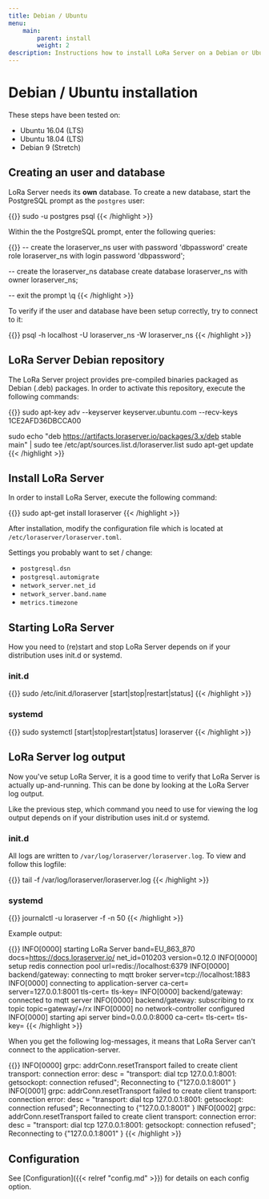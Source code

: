```yaml
---
title: Debian / Ubuntu
menu:
    main:
        parent: install
        weight: 2
description: Instructions how to install LoRa Server on a Debian or Ubuntu based Linux installation.
---
```


# Debian / Ubuntu installation

These steps have been tested on:

* Ubuntu 16.04 (LTS)
* Ubuntu 18.04 (LTS)
* Debian 9 (Stretch)

## Creating an user and database

LoRa Server needs its **own** database. To create a new database,
start the PostgreSQL prompt as the `postgres` user:

{{<highlight bash>}}
sudo -u postgres psql
{{< /highlight >}}

Within the the PostgreSQL prompt, enter the following queries:

{{<highlight sql>}}
-- create the loraserver_ns user with password 'dbpassword'
create role loraserver_ns with login password 'dbpassword';

-- create the loraserver_ns database
create database loraserver_ns with owner loraserver_ns;

-- exit the prompt
\q
{{< /highlight >}}

To verify if the user and database have been setup correctly, try to connect
to it:

{{<highlight bash>}}
psql -h localhost -U loraserver_ns -W loraserver_ns
{{< /highlight >}}


## LoRa Server Debian repository

The LoRa Server project provides pre-compiled binaries packaged as Debian (.deb)
packages. In order to activate this repository, execute the following
commands:

{{<highlight bash>}}
sudo apt-key adv --keyserver keyserver.ubuntu.com --recv-keys 1CE2AFD36DBCCA00

sudo echo "deb https://artifacts.loraserver.io/packages/3.x/deb stable main" | sudo tee /etc/apt/sources.list.d/loraserver.list
sudo apt-get update
{{< /highlight >}}

## Install LoRa Server

In order to install LoRa Server, execute the following command:

{{<highlight bash>}}
sudo apt-get install loraserver
{{< /highlight >}}

After installation, modify the configuration file which is located at
`/etc/loraserver/loraserver.toml`.

Settings you probably want to set / change:

* `postgresql.dsn`
* `postgresql.automigrate`
* `network_server.net_id`
* `network_server.band.name`
* `metrics.timezone`

## Starting LoRa Server

How you need to (re)start and stop LoRa Server depends on if your
distribution uses init.d or systemd.

### init.d

{{<highlight bash>}}
sudo /etc/init.d/loraserver [start|stop|restart|status]
{{< /highlight >}}

### systemd

{{<highlight bash>}}
sudo systemctl [start|stop|restart|status] loraserver
{{< /highlight >}}

## LoRa Server log output

Now you've setup LoRa Server, it is a good time to verify that LoRa Server
is actually up-and-running. This can be done by looking at the LoRa Server
log output.

Like the previous step, which command you need to use for viewing the
log output depends on if your distribution uses init.d or systemd.

### init.d

All logs are written to `/var/log/loraserver/loraserver.log`.
To view and follow this logfile:

{{<highlight bash>}}
tail -f /var/log/loraserver/loraserver.log
{{< /highlight >}}

### systemd

{{<highlight bash>}}
journalctl -u loraserver -f -n 50
{{< /highlight >}}


Example output:

{{<highlight text>}}
INFO[0000] starting LoRa Server                          band=EU_863_870 docs=https://docs.loraserver.io/ net_id=010203 version=0.12.0
INFO[0000] setup redis connection pool                   url=redis://localhost:6379
INFO[0000] backend/gateway: connecting to mqtt broker    server=tcp://localhost:1883
INFO[0000] connecting to application-server              ca-cert= server=127.0.0.1:8001 tls-cert= tls-key=
INFO[0000] backend/gateway: connected to mqtt server
INFO[0000] backend/gateway: subscribing to rx topic      topic=gateway/+/rx
INFO[0000] no network-controller configured
INFO[0000] starting api server                           bind=0.0.0.0:8000 ca-cert= tls-cert= tls-key=
{{< /highlight >}}

When you get the following log-messages, it means that LoRa Server can't
connect to the application-server.

{{<highlight text>}}
INFO[0000] grpc: addrConn.resetTransport failed to create client transport: connection error: desc = "transport: dial tcp 127.0.0.1:8001: getsockopt: connection refused"; Reconnecting to {"127.0.0.1:8001" <nil>}
INFO[0001] grpc: addrConn.resetTransport failed to create client transport: connection error: desc = "transport: dial tcp 127.0.0.1:8001: getsockopt: connection refused"; Reconnecting to {"127.0.0.1:8001" <nil>}
INFO[0002] grpc: addrConn.resetTransport failed to create client transport: connection error: desc = "transport: dial tcp 127.0.0.1:8001: getsockopt: connection refused"; Reconnecting to {"127.0.0.1:8001" <nil>}
{{< /highlight >}}

## Configuration

See [Configuration]({{< relref "config.md" >}}) for details on each config option.

